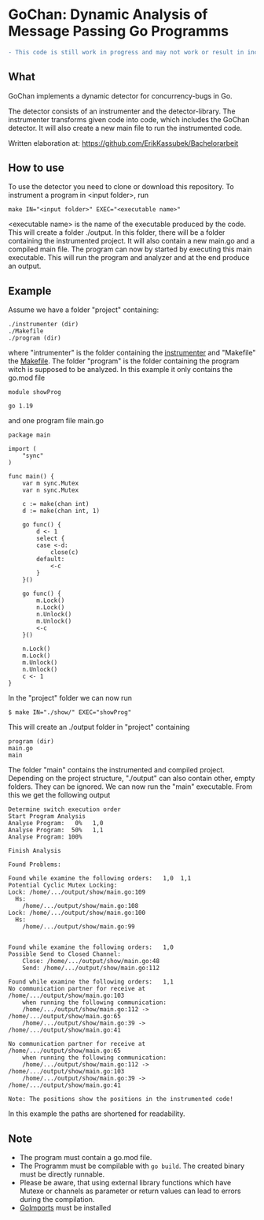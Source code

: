 # GoChan: Dynamic Analysis of Message Passing Go Programms

```diff 
- This code is still work in progress and may not work or result in incorrect behavior!
```

## What
GoChan implements a dynamic detector for concurrency-bugs in Go.

The detector consists of an instrumenter and the detector-library.
The instrumenter transforms given code into code, which includes the GoChan 
detector. It will also create a new main file to run the instrumented code.

Written elaboration at: https://github.com/ErikKassubek/Bachelorarbeit

## How to use
To use the detector you need to clone or download this repository.
To instrument a program in \<input folder>, run 
```
make IN="<input folder>" EXEC="<executable name>"
```
\<executable name></executable> is the name of the executable produced by the code.
This will create a folder ./output. In this folder, there will be a folder 
containing the instrumented project. It will also contain a new main.go and 
a compiled main file.
The program can now by started by executing this main executable.
This will run the program and analyzer and at the end produce an output.

## Example
Assume we have a folder "project" containing:
```
./instrumenter (dir)
./Makefile
./program (dir)
```
where "intrumenter" is the folder containing the [instrumenter](https://github.com/ErikKassubek/GoChan/tree/main/instrumenter) and "Makefile" the [Makefile](https://github.com/ErikKassubek/GoChan/blob/main/Makefile).
The folder "program" is the folder containing the program witch is supposed to be analyzed. In this example it only contains the go.mod file 
```golang
module showProg

go 1.19
```
and one program file main.go
```golang
package main

import (
	"sync"
)

func main() {
	var m sync.Mutex
	var n sync.Mutex

	c := make(chan int)
	d := make(chan int, 1)

	go func() {
		d <- 1
		select {
		case <-d:
			close(c)
		default:
			<-c
		}
	}()

	go func() {
		m.Lock()
		n.Lock()
		n.Unlock()
		m.Unlock()
		<-c
	}()

	n.Lock()
	m.Lock()
	m.Unlock()
	n.Unlock()
	c <- 1
}
```
In the "project" folder we can now run 
```shell
$ make IN="./show/" EXEC="showProg"
```
This will create an ./output folder in "project" containing 
```
program (dir)
main.go
main
```
The folder "main" contains the instrumented and compiled project. 
Depending on the project structure, "./output" can also contain other, empty
folders. They can be ignored. We can now run the "main" executable.
From this we get the following output
```
Determine switch execution order
Start Program Analysis
Analyse Program:   0%   1,0
Analyse Program:  50%   1,1
Analyse Program: 100%

Finish Analysis

Found Problems:

Found while examine the following orders:   1,0  1,1
Potential Cyclic Mutex Locking:
Lock: /home/.../output/show/main.go:109
  Hs:
    /home/.../output/show/main.go:108
Lock: /home/.../output/show/main.go:100
  Hs:
    /home/.../output/show/main.go:99


Found while examine the following orders:   1,0
Possible Send to Closed Channel:
    Close: /home/.../output/show/main.go:48
    Send: /home/.../output/show/main.go:112

Found while examine the following orders:   1,1
No communication partner for receive at /home/.../output/show/main.go:103 
	when running the following communication:
    /home/.../output/show/main.go:112 -> /home/.../output/show/main.go:65
    /home/.../output/show/main.go:39 -> /home/.../output/show/main.go:41

No communication partner for receive at /home/.../output/show/main.go:65 
	when running the following communication:
    /home/.../output/show/main.go:112 -> /home/.../output/show/main.go:103
    /home/.../output/show/main.go:39 -> /home/.../output/show/main.go:41
	
Note: The positions show the positions in the instrumented code!
```
In this example the paths are shortened for readability.

## Note
- The program must contain a go.mod file.
- The Programm must be compilable with ```go build```. The created 
binary must be directly runnable.
- Please be aware, that using external library functions which have Mutexe or 
channels as parameter or return values can lead to errors during the compilation.
- [GoImports](https://pkg.go.dev/golang.org/x/tools/cmd/goimports) must be installed
